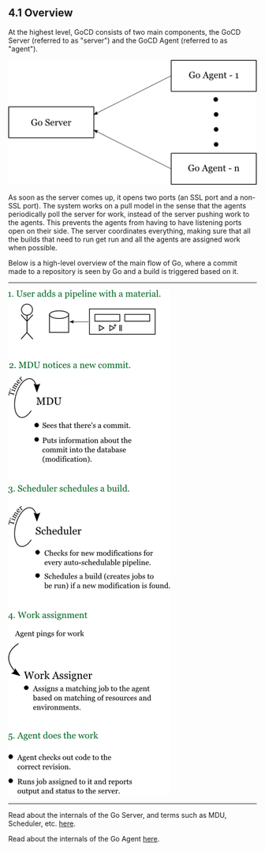 ## <a name="overview"></a>4.1 Overview

At the highest level, GoCD consists of two main components, the GoCD Server (referred to as "server") and the GoCD Agent
(referred to as "agent").

![Go Server with multiple agents](images/server_agent.png)

As soon as the server comes up, it opens two ports (an SSL port and a non-SSL port). The system works on a pull model in
the sense that the agents periodically poll the server for work, instead of the server pushing work to the agents. This
prevents the agents from having to have listening ports open on their side. The server coordinates everything, making
sure that all the builds that need to run get run and all the agents are assigned work when possible.

Below is a high-level overview of the main flow of Go, where a commit made to a repository is seen by Go and a build is 
triggered based on it.

---------------------------------------

![Go Server and Agent overview](images/go_overview.png)

---------------------------------------

Read about the internals of the Go Server, and terms such as MDU, Scheduler, etc. [here](4.2.md).

Read about the internals of the Go Agent [here](4.3.md).
